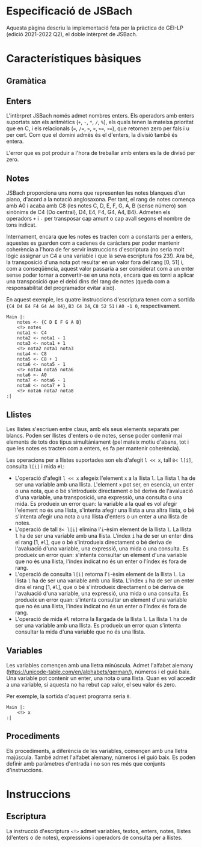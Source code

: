 # Especificació de JSBach
Aquesta pàgina descriu la implementació feta per la pràctica de GEI-LP (edició 2021-2022 Q2), el doble intèrpret de JSBach.

# Característiques bàsiques

## Gramàtica

## Enters
L'intèrpret JSBach només admet nombres enters. Els operadors amb enters suportats són els aritmètics (`+`, `-`, `*`, `/`, `%`), els quals tenen la mateixa prioritat que en C, i els relacionals (`=`, `/=`, `<`, `>`, `<=`, `>=`), que retornen zero per fals i u per cert. Com que el domini admès és el d'enters, la divisió també és entera.  
  
L'error que es pot produir a l'hora de treballar amb enters es la de divisó per zero.

## Notes
JSBach proporciona uns noms que representen les notes blanques d'un piano, d'acord a la notació anglosaxona. Per tant, el rang de notes comença amb A0 i acaba amb C8 (les notes C, D, E, F, G, A, B (sense número) son sinònims de C4 (Do central), D4, E4, F4, G4, A4, B4). Admeten els operadors `+` i `-` per transposar cap amunt o cap avall segons el nombre de tons indicat.  

Internament, encara que les notes es tracten com a constants per a enters, aquestes es guarden com a cadenes de caràcters per poder mantenir coherència a l'hora de fer servir instruccions d'escriptura (no seria molt lògic assignar un C4 a una variable i que la seva escriptura fos 23!). Ara bé, la transposició d'una nota pot resultar en un valor fora del rang [0, 51] i, com a conseqüència, aquest valor passaria a ser considerat com a un enter sense poder tornar a convertir-se en una nota, encara que es torni a aplicar una transposició que el deixi dins del rang de notes (queda com a responsabilitat del programador evitar això).  
  
En aquest exemple, les quatre instruccions d'escriptura tenen com a sortida `{C4 D4 E4 F4 G4 A4 B4}`, `B3 C4 D4`, `C8 52 51` i `A0 -1 0`, respectivament.
```
Main |:
    notes <- {C D E F G A B}
    <!> notes
    nota1 <- C4
    nota2 <- nota1 - 1
    nota3 <- nota1 + 1
    <!> nota2 nota1 nota3
    nota4 <- C8
    nota5 <- C8 + 1
    nota6 <- nota5 - 1
    <!> nota4 nota5 nota6
    nota6 <- A0
    nota7 <- nota6 - 1
    nota8 <- nota7 + 1
    <!> nota6 nota7 nota8
:|
```

## Llistes
Les llistes s'escriuen entre claus, amb els seus elements separats per blancs. Poden ser llistes d'enters o de notes, sense poder contenir mai elements de tots dos tipus simultàniament (pel mateix motiu d'abans, tot i que les notes es tracten com a enters, es fa per mantenir coherència).  

Les operacions per a llistes suportades son els d'afegit `l << x`, tall `8< l[i]`, consulta `l[i]` i mida `#l`:
- L'operació  d'afegit `l << x` afegeix l'element `x` a la llista `l`. La llista `l` ha de ser una variable amb una llista. L'element `x` pot ser, en esencia, un enter o una nota, que o bé s'introdueix directament o bé deriva de l'avaluació d'una variable, una transposició, una expressió, una consulta o una mida. Es produeix un error quan: la variable a la qual es vol afegir l'element no és una llista, s'intenta afegir una llista a una altra llista, o bé s'intenta afegir una nota a una llista d'enters o un enter a una llista de notes.
- L'operació de tall `8< l[i]` elimina l'`i`-èsim element de la llista `l`. La llista `l` ha de ser una variable amb una llista. L'índex `i` ha de ser un enter dins el rang [1, `#l`], que o bé s'introdueix directament o bé deriva de l'avaluació d'una variable, una expressió, una mida o una consulta. Es produeix un error quan: s'intenta consultar un element d'una variable que no és una llista, l'índex indicat no és un enter o l'índex és fora de rang.
- L'operació de consulta `l[i]` retorna l'`i`-èsim element de la llista `l`. La llista `l` ha de ser una variable amb una llista. L'índex `i` ha de ser un enter dins el rang [1, `#l`], que o bé s'introdueix directament o bé deriva de l'avaluació d'una variable, una expressió, una mida o una consulta. Es produeix un error quan: s'intenta consultar un element d'una variable que no és una llista, l'índex indicat no és un enter o l'índex és fora de rang.
- L'operació de mida `#l` retorna la llargada de la llista `l`. La llista `l` ha de ser una variable amb una llista. Es produeix un error quan s'intenta  consultar la mida d'una variable que no és una llista.


## Variables
Les variables començen amb una lletra minúscula. Admet l'alfabet alemany (https://unicode-table.com/en/alphabets/german/), números i el guió baix. Una variable pot contenir un enter, una nota o una llista. Quan es vol accedir a una variable, si aquesta no ha rebut cap valor, el seu valor és zero.  

Per exemple, la sortida d'aquest programa seria `0`.
```
Main |:
    <!> x
:|
```

## Procediments
Els procediments, a diferència de les variables, començen amb una lletra majúscula. També admet l'alfabet alemany, números i el guió baix. Es poden definir amb paràmetres d'entrada i no son res més que conjunts d'instruccions.

# Instruccions

## Escriptura
La instrucció d'escriptura `<!>` admet variables, textos, enters, notes, llistes (d'enters o de notes), expressions i operadors de consulta per a llistes.
